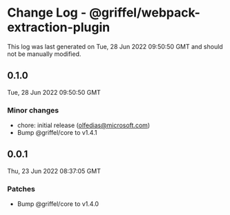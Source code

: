 # Change Log - @griffel/webpack-extraction-plugin

This log was last generated on Tue, 28 Jun 2022 09:50:50 GMT and should not be manually modified.

<!-- Start content -->

## 0.1.0

Tue, 28 Jun 2022 09:50:50 GMT

### Minor changes

- chore: initial release (olfedias@microsoft.com)
- Bump @griffel/core to v1.4.1

## 0.0.1

Thu, 23 Jun 2022 08:37:05 GMT

### Patches

- Bump @griffel/core to v1.4.0
